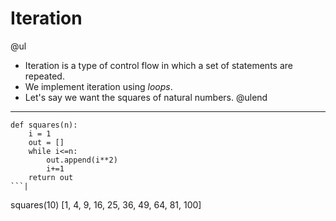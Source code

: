 
# Iteration
@ul
* Iteration is a type of control flow in which a set of statements are repeated. 
* We implement iteration using _loops_.
* Let's say we want the squares of natural numbers.
@ulend
---
```
def squares(n):
    i = 1  
    out = []  
    while i<=n:  
        out.append(i**2)  
        i+=1  
    return out  
```|

```
squares(10)
[1, 4, 9, 16, 25, 36, 49, 64, 81, 100]
```|
